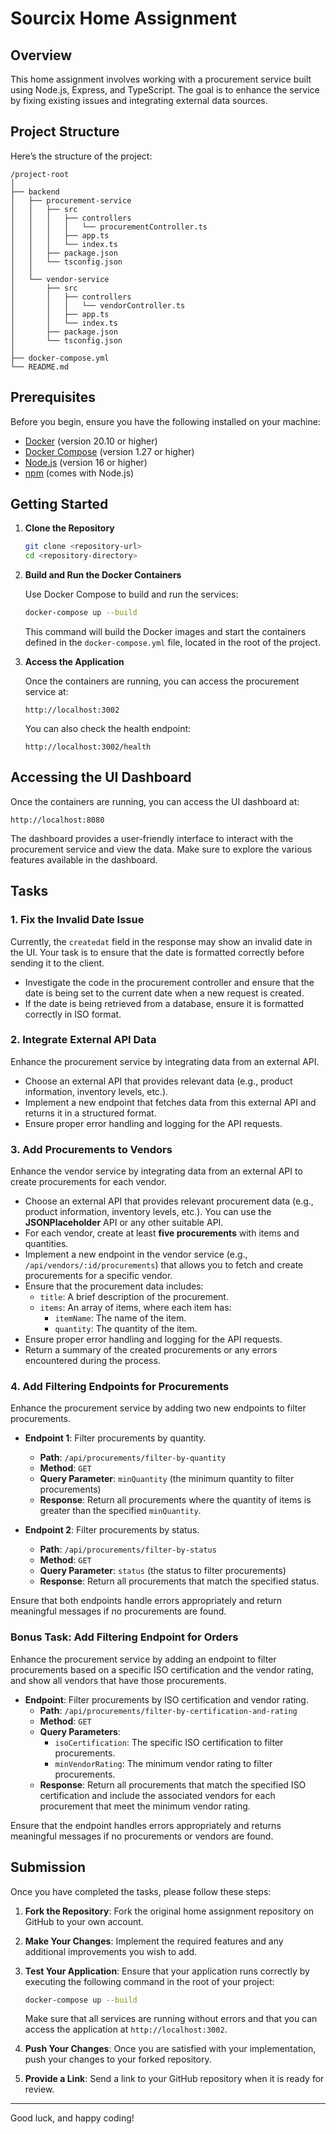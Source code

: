 # Sourcix Home Assignment

## Overview

This home assignment involves working with a procurement service built using Node.js, Express, and TypeScript. The goal is to enhance the service by fixing existing issues and integrating external data sources.

## Project Structure

Here’s the structure of the project:

```
/project-root
│
├── backend
│   ├── procurement-service
│   │   ├── src
│   │   │   ├── controllers
│   │   │   │   └── procurementController.ts
│   │   │   ├── app.ts
│   │   │   └── index.ts
│   │   ├── package.json
│   │   └── tsconfig.json
│   │
│   └── vendor-service
│       ├── src
│       │   ├── controllers
│       │   │   └── vendorController.ts
│       │   ├── app.ts
│       │   └── index.ts
│       ├── package.json
│       └── tsconfig.json
│
├── docker-compose.yml
└── README.md
```

## Prerequisites

Before you begin, ensure you have the following installed on your machine:

- [Docker](https://www.docker.com/get-started) (version 20.10 or higher)
- [Docker Compose](https://docs.docker.com/compose/install/) (version 1.27 or higher)
- [Node.js](https://nodejs.org/) (version 16 or higher)
- [npm](https://www.npmjs.com/get-npm) (comes with Node.js)

## Getting Started

1. **Clone the Repository**

   ```bash
   git clone <repository-url>
   cd <repository-directory>
   ```

2. **Build and Run the Docker Containers**

   Use Docker Compose to build and run the services:

   ```bash
   docker-compose up --build
   ```

   This command will build the Docker images and start the containers defined in the `docker-compose.yml` file, located in the root of the project.

3. **Access the Application**

   Once the containers are running, you can access the procurement service at:

   ```
   http://localhost:3002
   ```

   You can also check the health endpoint:

   ```
   http://localhost:3002/health
   ```


## Accessing the UI Dashboard

Once the containers are running, you can access the UI dashboard at:
   ```
   http://localhost:8080
   ```

The dashboard provides a user-friendly interface to interact with the procurement service and view the data. Make sure to explore the various features available in the dashboard.


## Tasks

### 1. Fix the Invalid Date Issue

Currently, the `createdat` field in the response may show an invalid date in the UI. Your task is to ensure that the date is formatted correctly before sending it to the client. 

- Investigate the code in the procurement controller and ensure that the date is being set to the current date when a new request is created.
- If the date is being retrieved from a database, ensure it is formatted correctly in ISO format.

### 2. Integrate External API Data

Enhance the procurement service by integrating data from an external API. 

- Choose an external API that provides relevant data (e.g., product information, inventory levels, etc.).
- Implement a new endpoint that fetches data from this external API and returns it in a structured format.
- Ensure proper error handling and logging for the API requests.

### 3. Add Procurements to Vendors

Enhance the vendor service by integrating data from an external API to create procurements for each vendor.

- Choose an external API that provides relevant procurement data (e.g., product information, inventory levels, etc.). You can use the **JSONPlaceholder** API or any other suitable API.
- For each vendor, create at least **five procurements** with items and quantities.
- Implement a new endpoint in the vendor service (e.g., `/api/vendors/:id/procurements`) that allows you to fetch and create procurements for a specific vendor.
- Ensure that the procurement data includes:
  - `title`: A brief description of the procurement.
  - `items`: An array of items, where each item has:
    - `itemName`: The name of the item.
    - `quantity`: The quantity of the item.
- Ensure proper error handling and logging for the API requests.
- Return a summary of the created procurements or any errors encountered during the process.

### 4. Add Filtering Endpoints for Procurements

Enhance the procurement service by adding two new endpoints to filter procurements.

- **Endpoint 1**: Filter procurements by quantity.
  - **Path**: `/api/procurements/filter-by-quantity`
  - **Method**: `GET`
  - **Query Parameter**: `minQuantity` (the minimum quantity to filter procurements)
  - **Response**: Return all procurements where the quantity of items is greater than the specified `minQuantity`.

- **Endpoint 2**: Filter procurements by status.
  - **Path**: `/api/procurements/filter-by-status`
  - **Method**: `GET`
  - **Query Parameter**: `status` (the status to filter procurements)
  - **Response**: Return all procurements that match the specified status.

Ensure that both endpoints handle errors appropriately and return meaningful messages if no procurements are found.

### Bonus Task: Add Filtering Endpoint for Orders

Enhance the procurement service by adding an endpoint to filter procurements based on a specific ISO certification and the vendor rating, and show all vendors that have those procurements.

- **Endpoint**: Filter procurements by ISO certification and vendor rating.
  - **Path**: `/api/procurements/filter-by-certification-and-rating`
  - **Method**: `GET`
  - **Query Parameters**:
    - `isoCertification`: The specific ISO certification to filter procurements.
    - `minVendorRating`: The minimum vendor rating to filter procurements.
  - **Response**: Return all procurements that match the specified ISO certification and include the associated vendors for each procurement that meet the minimum vendor rating.

Ensure that the endpoint handles errors appropriately and returns meaningful messages if no procurements or vendors are found.

## Submission

Once you have completed the tasks, please follow these steps:

1. **Fork the Repository**: Fork the original home assignment repository on GitHub to your own account.

2. **Make Your Changes**: Implement the required features and any additional improvements you wish to add.

3. **Test Your Application**: Ensure that your application runs correctly by executing the following command in the root of your project:

   ```bash
   docker-compose up --build
   ```

   Make sure that all services are running without errors and that you can access the application at `http://localhost:3002`.

4. **Push Your Changes**: Once you are satisfied with your implementation, push your changes to your forked repository.

5. **Provide a Link**: Send a link to your GitHub repository when it is ready for review.

---

Good luck, and happy coding!